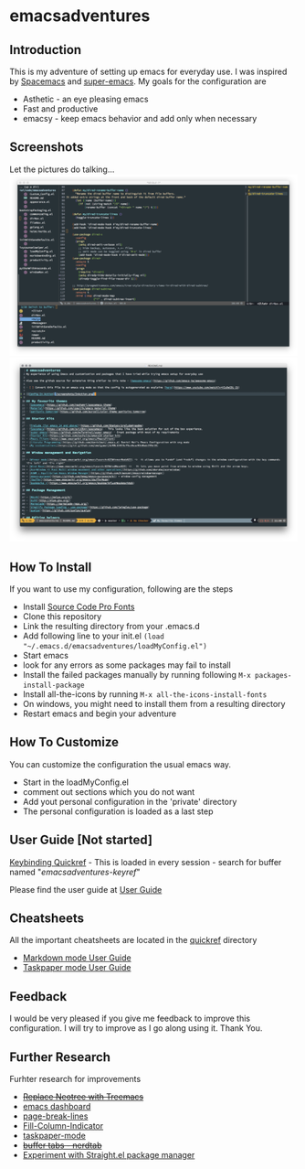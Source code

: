emacsadventures
===============

Introduction
------------

This is my adventure of setting up emacs for everyday use. I was inspired by [Spacemacs](https://github.com/syl20bnr/spacemacs) and [super-emacs](https://github.com/myTerminal/super-emacs).
My goals for the configuration are
* Asthetic - an eye pleasing emacs
* Fast and productive
* emacsy - keep emacs behavior and add only when necessary

Screenshots
-----------

Let the pictures do talking...
![Config In Action](/screenshots/InAction.png)
![With Spaceline](/screenshots/WithSpaceLine.png)

How To Install
--------------
If you want to use my configuration, following are the steps
* Install [Source Code Pro Fonts](https://github.com/adobe-fonts/source-code-pro/)
* Clone this repository
* Link the resulting directory from your .emacs.d
* Add following line to your init.el
`(load "~/.emacs.d/emacsadventures/loadMyConfig.el")`
* Start emacs
* look for any errors as some packages may fail to install
* Install the failed packages manually by running following
`M-x packages-install-package`
* Install all-the-icons by running
`M-x all-the-icons-install-fonts`
* On windows, you might need to install them from a resulting directory
* Restart emacs and begin your adventure

How To Customize
----------------
You can customize the configuration the usual emacs way.
* Start in the loadMyConfig.el
* comment out sections which you do not want
* Add yout personal configuration in the 'private' directory
* The personal configuration is loaded as a last step


User Guide [Not started]
-------------
[Keybinding Quickref](/keybindings.md) - This is loaded in every session - search for buffer named "*emacsadventures-keyref*"

Please find the user guide at [User Guide](/userguide.md)

Cheatsheets
-----------
All the important cheatsheets are located in the [quickref](/quickref) directory
* [Markdown mode User Guide](https://jblevins.org/projects/markdown-mode/)
* [Taskpaper mode User Guide](https://github.com/saf-dmitry/taskpaper-mode)

Feedback
--------
I would be very pleased if you give me feedback to improve this configuration. I will try to improve as I go along using it.
Thank You.

Further Research
-----------------
Furhter research for improvements
* ~~[Replace Neotree with Treemacs](https://github.com/Alexander-Miller/treemacs)~~
* [emacs dashboard](https://github.com/rakanalh/emacs-dashboard)
* [page-break-lines](https://github.com/purcell/page-break-lines)
* [Fill-Column-Indicator](https://github.com/alpaker/Fill-Column-Indicator)
* [taskpaper-mode](https://github.com/saf-dmitry/taskpaper-mode)
* ~~[buffer tabs - nerdtab](https://github.com/casouri/nerdtab)~~
* [Experiment with Straight.el package manager](https://github.com/raxod502/straight.el)
